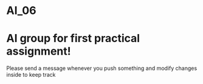 # AI_06
# AI group for first practical assignment!
Please send a message whenever you push something and modify changes inside to keep track
